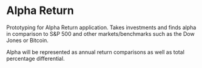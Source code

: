 # Alpha Return

Prototyping for Alpha Return application. Takes investments and finds alpha in comparison to S&P 500 and other markets/benchmarks such as the Dow Jones or Bitcoin.

Alpha will be represented as annual return comparisons as well as total percentage differential.